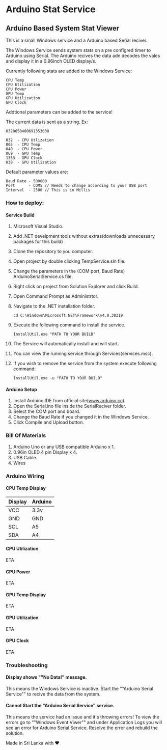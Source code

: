 ﻿# Arduino Stat Service

## Arduino Based System Stat Viewer

This is a small Windows service and a Arduino based Serial reciver.

The Windows Service sends system stats on a pre configred timer to Arduino using Serial. The Arduino recives the data adn decodes the vales and display it in a 0.96inch OLED display/s.

Currently following stats are added to the Windows Service:

	CPU Temp
	CPU Utilization
	CPU Power
	GPU Temp
	GPU Utilization
	GPU Clock

Addtional parameters can be added to the service!

The current data is sent as a string.
Ex:
	
	0320650400691353038

	032  - CPU Utlization
	065  - CPU Temp
	040  - CPU Power
	069  - GPU Temp
	1353 - GPU Clock
	038  - GPU Utilization 

Default parameter values are:

	Baud Rate - 500000
	Port      - COM5 // Needs to change according to your USB port
	Intervel  - 2500 // This is in Millis


### How to deploy:

#### Service Build

1. Microsoft Visual Studio.
2. Add .NET develpment tools without extras(downloads unnecessary packages for this build)
3. Clone the repository to you computer.
4. Open project by double clicking TempService.sln file.
5. Change the parameters in the (COM port, Baud Rate) ArduinoSerialService.cs file.
6. Right click on project from Solution Explorer and click Build.
7. Open Command Prompt as Administrtor.
8. Navigate to the .NET installation folder.

	`cd C:\Windows\Microsoft.NET\Framework\v4.0.30319` 
9. Execute the following command to install the service.

	`InstallUtil.exe "PATH TO YOUR BUILD"`
10. The Service will automatically install and will start.
11. You can view the running service through Services(services.msc).
12. If you wish to remove the service from the system execute following command:
	
	`InstallUtil.exe -u "PATH TO YOUR BUILD"`

#### Arduino Setup

1. Install Arduino IDE from official site(www.arduino.cc).
2. Open the Serial.ino file inside the SerialReciver folder.
3. Select the COM port and board.
4. Change the Baud Rate if you changed it in the Windows Service.
5. Click Compile and Upload button.

### Bill Of Materials

1. Arduino Uno or any USB compatible Arduino x 1.
2. 0.96in OLED 4 pin Display x 4.
3. USB Cable.
4. Wires

### Arduino Wiring

#### CPU Temp Display

Display | Arduino |
--- | --- |
VCC | 3.3v|
GND | GND|
SCL | A5 |
SDA | A4 |

#### CPU Utilization
ETA
#### CPU Power
ETA
#### GPU Temp Display
ETA
#### GPU Utilization
ETA
#### GPU Clock
ETA

### Troubleshooting

#### Display shows ""No Data!" message.

This means the Windows Service is inactive. Start the ""Arduino Serial Service"" to recive the data from the system.

#### Cannot Start the "Arduino Serial Service" service.

This means the service had an issue and it's throwing errors! To view the errors go to ""Windows Event Viwer"" and under Application Logs you will see an error for Arduino Serial Service. Resolve the error and rebuild the solution.

Made in Sri Lanka with ❤️